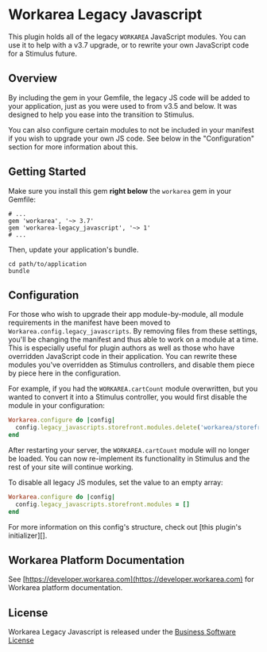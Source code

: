 Workarea Legacy Javascript
================================================================================

This plugin holds all of the legacy `WORKAREA` JavaScript modules. You
can use it to help with a v3.7 upgrade, or to rewrite your own
JavaScript code for a Stimulus future.

Overview
--------------------------------------------------------------------------------

By including the gem in your Gemfile, the legacy JS code will be added
to your application, just as you were used to from v3.5 and below. It
was designed to help you ease into the transition to Stimulus.

You can also configure certain modules to not be included in your
manifest if you wish to upgrade your own JS code. See below in the
"Configuration" section for more information about this.

Getting Started
--------------------------------------------------------------------------------

Make sure you install this gem **right below** the `workarea` gem in
your Gemfile:

    # ...
    gem 'workarea', '~> 3.7'
    gem 'workarea-legacy_javascript', '~> 1'
    # ...

Then, update your application's bundle.

    cd path/to/application
    bundle

Configuration
--------------------------------------------------------------------------------

For those who wish to upgrade their app module-by-module, all module
requirements in the manifest have been moved to
`Workarea.config.legacy_javascripts`. By removing files from these
settings, you'll be changing the manifest and thus able to work on a
module at a time. This is especially useful for plugin authors as well
as those who have overridden JavaScript code in their application. You
can rewrite these modules you've overridden as Stimulus controllers, and
disable them piece by piece here in the configuration.

For example, if you had the `WORKAREA.cartCount` module overwritten, but you
wanted to convert it into a Stimulus controller, you would first disable
the module in your configuration:

```ruby
Workarea.configure do |config|
  config.legacy_javascripts.storefront.modules.delete('workarea/storefront/modules/cart_count')
end
```

After restarting your server, the `WORKAREA.cartCount` module will no
longer be loaded. You can now re-implement its functionality in Stimulus
and the rest of your site will continue working.

To disable all legacy JS modules, set the value to an empty array:

```ruby
Workarea.configure do |config|
  config.legacy_javascripts.storefront.modules = []
end
```

For more information on this config's structure, check out [this plugin's initializer][].

Workarea Platform Documentation
--------------------------------------------------------------------------------

See [https://developer.workarea.com](https://developer.workarea.com) for Workarea platform documentation.

License
--------------------------------------------------------------------------------

Workarea Legacy Javascript is released under the [Business Software License](LICENSE)
